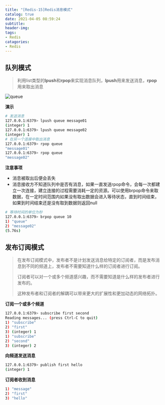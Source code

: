 ```yaml
---
title: "[Redis-15]Redis消息模式"
catalog: true
date: 2021-04-05 08:59:24
subtitle:
header-img:
tags:
- Redis
catagories:
- Redis
---
```


## 队列模式

> 利用list类型的**lpush**和**rpop**来实现消息队列，**lpush**用来发送消息，**rpop**用来取出消息

![queue](queue.png)

**演示**

```bash
# 发送消息
127.0.0.1:6379> lpush queue message01
(integer) 1
127.0.0.1:6379> lpush queue message02
(integer) 1
# 在另一个连接中取出消息
127.0.0.1:6379> rpop queue 
"message01"
127.0.0.1:6379> rpop queue 
"message02"
```

**注意事项**

- 消息被取出后便会丢失
- 消息接收方不知道队列中是否有消息，如果一直发送rpop命令，会每一次都建立一次连接，建立连接的过程需要消耗一定的资源。可以使用brpop命令来取数据，在一定时间范围内如果没有取出数据会进入等待状态，直到时间结束，如果到时间结束还是没有取到数据则返回null

```bash
# 等待时间的单位为秒
127.0.0.1:6379> brpop queue 10
1) "queue"
2) "message02"
(5.76s)
```

## 发布订阅模式

> 在发布订阅模式中，发布者不是计划发送消息给特定的订阅者，而是发布消息到不同的频道上，发布者不需要知道什么样的订阅者进行订阅。
>
> 订阅者可以对一个或多个频道感兴趣，而不需要知道是什么样的发布者进行发布的。
>
> 这种发布者和订阅者的解耦可以带来更大的扩展性和更加动态的网络拓扑。

**订阅一个或多个频道**

```bash
127.0.0.1:6379> subscribe first second
Reading messages... (press Ctrl-C to quit)
1) "subscribe"
2) "first"
3) (integer) 1
1) "subscribe"
2) "second"
3) (integer) 2
```

**向频道发送消息**

```bash
127.0.0.1:6379> publish first hello
(integer) 1
```

**订阅者收到消息**

```bash
1) "message"
2) "first"
3) "hello"
```

